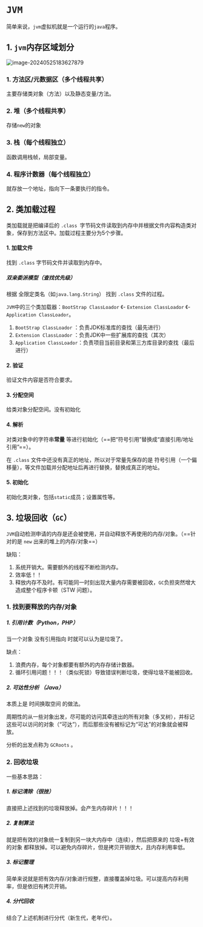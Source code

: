 # `JVM`

简单来说，`jvm`虚拟机就是一个运行的`java`程序。

## 1. `jvm`内存区域划分

![image-20240525183627879](E:\Note\Java\JavaEE初阶\JVM.assets\image-20240525183627879.png)

### 1. 方法区/元数据区（多个线程共享）

主要存储类对象（方法）以及静态变量/方法。

### 2. 堆（多个线程共享）

存储`new`的对象

### 3. 栈（每个线程独立）

函数调用栈帧，局部变量。

### 4. 程序计数器（每个线程独立）

就存放一个地址，指向下一条要执行的指令。

## 2. 类加载过程

类加载就是把编译后的 `.class `字节码文件读取到内存中并根据文件内容构造类对象，保存到方法区中。加载过程主要分为5个步骤。

#### 1. 加载文件

找到 `.class` 字节码文件并读取到内存中。

##### 双亲委派模型（查找优先级）

根据 全限定类名（如`java.lang.String`） 找到 `.class` 文件的过程。

`JVM`中的三个类加载器：`BootStrap ClassLoador` 《-  `Extension ClassLoador` 《- `Application ClassLoador`。

1. `BootStrap ClassLoador` ：负责JDK标准库的查找（最先进行）
2. `Extension ClassLoador` ：负责JDK中一些扩展库的查找（其次）
3. `Application ClassLoador`：负责项目当前目录和第三方库目录的查找（最后进行）

#### 2. 验证

验证文件内容是否符合要求。

#### 3. 分配空间

给类对象分配空间。没有初始化

#### 4. 解析

对类对象中的字符串**常量** 等进行初始化（==把“符号引用”替换成“直接引用/地址引用”==）。

在 `.class` 文件中还没有真正的地址，所以对于常量先保存的是 符号引用（一个偏移量），等文件加载并分配地址后再进行替换，替换成真正的地址。

#### 5. 初始化

初始化类对象，包括`static`成员；设置属性等。

## 3. 垃圾回收（`GC`）

`JVM`自动检测申请的内存是还会被使用，并自动释放不再使用的内存/对象。（==针对的是 `new` 出来的堆上的内存/对象==）

缺陷：

1. 系统开销大。需要额外的线程不断检测内存。
2. 效率低！！
3. 释放内存不及时。有可能同一时刻出现大量内存需要被回收，`GC`负担突然增大造成整个程序卡顿（STW 问题）。

### 1. 找到要释放的内存/对象

##### 1. 引用计数（Python，PHP）

当一个对象 没有引用指向 时就可以认为是垃圾了。

缺点：

1. 浪费内存，每个对象都要有额外的内存存储计数器。
2. 循环引用问题！！！（类似死锁）导致错误判断垃圾，使得垃圾不能被回收。

##### 2. 可达性分析 （Java）

本质上是 时间换取空间 的做法。

周期性的从一些对象出发，尽可能的访问其牵连出的所有对象（多叉树），并标记这些可以访问的对象（“可达”），而后那些没有被标记为“可达”的对象就会被释放。

分析的出发点称为 `GCRoots` 。

### 2. 回收垃圾

一些基本思路：

##### 1. 标记清除（很挫）

直接把上述找到的垃圾释放掉。会产生内存碎片！！！

##### 2. 复制算法

就是把有效的对象统一复制到另一块大内存中（连续），然后把原来的 垃圾+有效的对象 都释放掉。可以避免内存碎片，但是拷贝开销很大，且内存利用率低。

##### 3. 标记整理

简单来说就是把有效内存/对象进行规整，直接覆盖掉垃圾。可以提高内存利用率，但是依旧有拷贝开销。

##### 4. 分代回收

结合了上述机制进行分代（新生代，老年代）。







